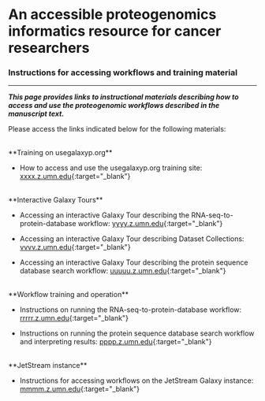 # An accessible proteogenomics informatics resource for cancer researchers
### Instructions for accessing workflows and training material
--------------------------------------------------------------------------



***This page provides links to instructional materials describing how to access and use the proteogenomic workflows described in the manuscript text.***

Please access the links indicated below for the following materials:

<br />
**Training on usegalaxyp.org**

- How to access and use the usegalaxyp.org training site: [xxxx.z.umn.edu](http://xxxx.z.umn.edu){:target="_blank"}

<br />
**Interactive Galaxy Tours**

- Accessing an interactive Galaxy Tour describing the RNA-seq-to-protein-database workflow: [yyyy.z.umn.edu](http://yyyy.z.umn.edu){:target="_blank"}

- Accessing an interactive Galaxy Tour describing Dataset Collections: [vvvv.z.umn.edu](http://vvvv.z.umn.edu){:target="_blank"}

- Accessing an interactive Galaxy Tour describing the protein sequence database search workflow: [uuuuu.z.umn.edu](http://uuuuu.z.umn.edu){:target="_blank"}

<br />
**Workflow training and operation**

- Instructions on running the RNA-seq-to-protein-database workflow: [rrrrr.z.umn.edu](http://rrrrr.z.umn.edu){:target="_blank"}

- Instructions on running the protein sequence database search workflow and interpreting results: [pppp.z.umn.edu](http://pppp.z.umn.edu){:target="_blank"}

<br />
**JetStream instance**

- Instructions for accessing workflows on the JetStream Galaxy instance: [mmmm.z.umn.edu](http://mmmm.z.umn.edu){:target="_blank"}

